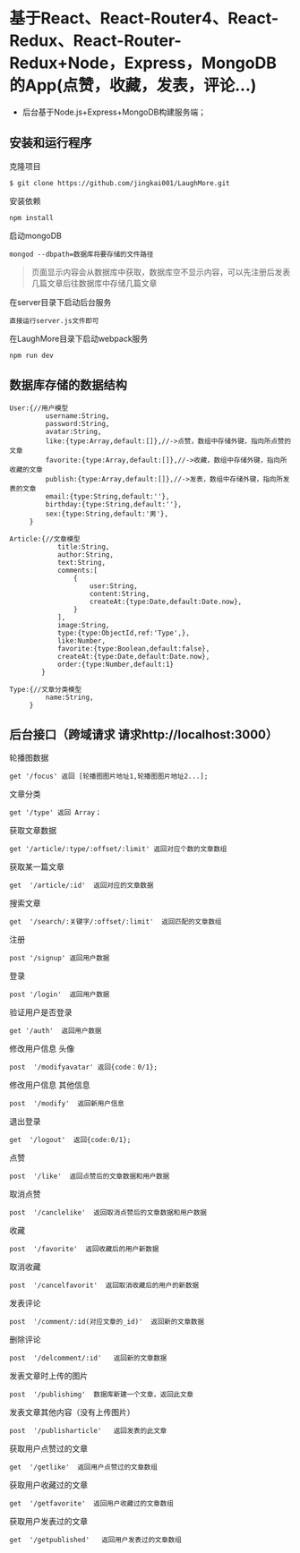# 基于React、React-Router4、React-Redux、React-Router-Redux+Node，Express，MongoDB的App(点赞，收藏，发表，评论...)

- 后台基于Node.js+Express+MongoDB构建服务端；

## 安装和运行程序
克隆项目
```
$ git clone https://github.com/jingkai001/LaughMore.git
```

安装依赖
```
npm install
```

启动mongoDB 
```
mongod --dbpath=数据库将要存储的文件路径
```
> 页面显示内容会从数据库中获取，数据库空不显示内容，可以先注册后发表几篇文章后往数据库中存储几篇文章

在server目录下启动后台服务
```
直接运行server.js文件即可
```

在LaughMore目录下启动webpack服务
```
npm run dev
```

## 数据库存储的数据结构
```
User:{//用户模型
         username:String,
         password:String,
         avatar:String,
         like:{type:Array,default:[]},//->点赞，数组中存储外键，指向所点赞的文章
         favorite:{type:Array,default:[]},//->收藏，数组中存储外键，指向所收藏的文章
         publish:{type:Array,default:[]},//->发表，数组中存储外键，指向所发表的文章
         email:{type:String,default:''},
         birthday:{type:String,default:''},
         sex:{type:String,default:'男'},
     }
     
Article:{//文章模型
            title:String,
            author:String,
            text:String,
            comments:[
                {
                    user:String,
                    content:String,
                    createAt:{type:Date,default:Date.now},
                }
            ],
            image:String,
            type:{type:ObjectId,ref:'Type',},
            like:Number,
            favorite:{type:Boolean,default:false},
            createAt:{type:Date,default:Date.now},
            order:{type:Number,default:1}
        }
        
Type:{//文章分类模型
         name:String,
     }        
```

## 后台接口（跨域请求 请求http://localhost:3000）
轮播图数据
```
get '/focus' 返回 [轮播图图片地址1,轮播图图片地址2...];
```
文章分类
```
get '/type' 返回 Array；
```
获取文章数据
```
get '/article/:type/:offset/:limit' 返回对应个数的文章数组
```
获取某一篇文章
```
get  '/article/:id'  返回对应的文章数据
```
搜索文章
```
get  '/search/:关键字/:offset/:limit'  返回匹配的文章数组
```
注册
```
post '/signup' 返回用户数据
```
登录
```
post '/login'  返回用户数据
```
验证用户是否登录
```
get '/auth'  返回用户数据
```
修改用户信息 头像
```
post  '/modifyavatar' 返回{code：0/1};
```
修改用户信息 其他信息
```
post  '/modify'  返回新用户信息
```
退出登录
```
get  '/logout'  返回{code:0/1};
```
点赞
```
post  '/like'  返回点赞后的文章数据和用户数据
```
取消点赞
```
post  '/canclelike'  返回取消点赞后的文章数据和用户数据
```
收藏
```
post  '/favorite'  返回收藏后的用户新数据
```
取消收藏
```
post  '/cancelfavorit'  返回取消收藏后的用户的新数据
```
发表评论
```
post  '/comment/:id(对应文章的_id)'  返回新的文章数据
```
删除评论
```
post  '/delcomment/:id'   返回新的文章数据
```
发表文章时上传的图片
```
post  '/publishimg'  数据库新建一个文章，返回此文章
```
发表文章其他内容（没有上传图片）
```
post  '/publisharticle'   返回发表的此文章
```
获取用户点赞过的文章
```
get  '/getlike'  返回用户点赞过的文章数组
```
获取用户收藏过的文章
```
get  '/getfavorite'  返回用户收藏过的文章数组
```
获取用户发表过的文章
```
get  '/getpublished'   返回用户发表过的文章数组
```








